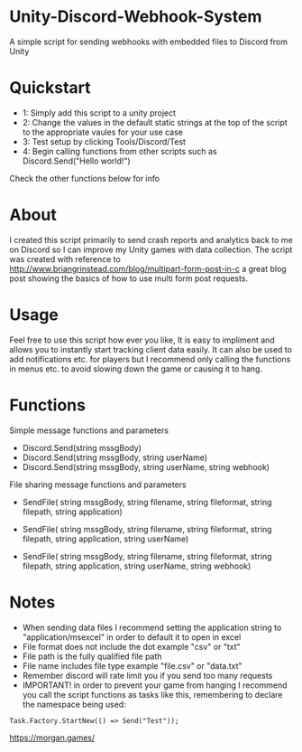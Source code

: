 # Unity-Discord-Webhook-System
A simple script for sending webhooks with embedded files to Discord from Unity

# Quickstart
- 1: Simply add this script to a unity project
- 2: Change the values in the default static strings at the top of the script to the appropriate vaules for your use case
- 3: Test setup by clicking Tools/Discord/Test
- 4: Begin calling functions from other scripts such as Discord.Send("Hello world!")

Check the other functions below for info

# About
I created this script primarily to send crash reports and analytics back to me on Discord so I can improve my Unity games with data collection.
The script was created with reference to http://www.briangrinstead.com/blog/multipart-form-post-in-c a great blog post showing the basics of how to use multi form post requests.

# Usage
Feel free to use this script how ever you like, It is easy to impliment and allows you to instantly start tracking client data easily. It can also be used to add notifications etc. for players but I recommend only calling the functions in menus etc. to avoid slowing down the game or causing it to hang.

# Functions
Simple message functions and parameters
  - Discord.Send(string mssgBody)
  - Discord.Send(string mssgBody, string userName)
  - Discord.Send(string mssgBody, string userName, string webhook)
  
File sharing message functions and parameters
  - SendFile(
        string mssgBody,
        string filename,
        string fileformat,
        string filepath,
        string application)
        
  - SendFile(
        string mssgBody,
        string filename,
        string fileformat,
        string filepath,
        string application,
        string userName)
        
  - SendFile(
        string mssgBody,
        string filename,
        string fileformat,
        string filepath,
        string application,
        string userName,
        string webhook)
                    
# Notes
- When sending data files I recommend setting the application string to "application/msexcel" in order to default it to open in excel
- File format does not include the dot example "csv" or "txt"
- File path is the fully qualified file path
- File name includes file type example "file.csv" or "data.txt"
- Remember discord will rate limit you if you send too many requests
- IMPORTANT! in order to prevent your game from hanging I recommend you call the script functions as tasks like this, remembering to declare the namespace being used:

```
Task.Factory.StartNew(() => Send("Test"));
```

https://morgan.games/
